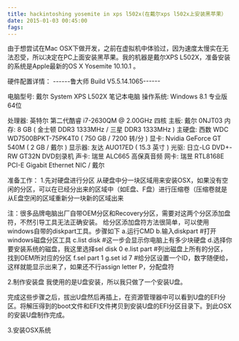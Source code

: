 ```yaml
---
title: hackintoshing yosemite in xps l502x(在戴尔xps l502x上安装黑苹果）
date: 2015-01-03 00:45:00
fags: 
---
```

<!--markdown-->由于想尝试在Mac OSX下做开发，之前在虚拟机中体验过，因为速度太慢实在无法忍受，所以决定在PC上面安装黑苹果。我的机器是戴尔XPS L502X，准备安装的系统是Apple最新的OS X Yosemite 10.10.1 。
硬件配置详情：
------鲁大师 Build V5.5.14.1065------

电脑型号: 戴尔 System XPS L502X 笔记本电脑
操作系统: Windows 8.1 专业版 64位

  处理器: 英特尔 第二代酷睿 i7-2630QM @ 2.00GHz 四核
    主板: 戴尔 0NJT03
    内存: 8 GB ( 金士顿 DDR3 1333MHz / 三星 DDR3 1333MHz )
  主硬盘: 西数 WDC WD7500BPKT-75PK4T0 ( 750 GB / 7200 转/分 )
    显卡: Nvidia GeForce GT 540M ( 2 GB / 戴尔 )
  显示器: 友达 AUO17ED ( 15.3 英寸 )
    光驱: 日立-LG DVD+-RW GT32N DVD刻录机
    声卡: 瑞昱 ALC665 高保真音频
    网卡: 瑞昱 RTL8168E PCI-E Gigabit Ethernet NIC / 戴尔

准备工作：
1.先对硬盘进行分区
从硬盘中分一块区域用来安装OSX，如果没有空闲的分区，可以在已经分出来的区域中（如E盘、F盘）进行压缩卷（压缩卷就是从E盘空闲的区域重新分一块新的区域出来

注：很多品牌电脑出厂自带OEM分区和Recovery分区，需要对这两个分区添加盘符，不然引导工具无法正确安装。
给分区添加盘符方法很简单，可以使用windows自带的diskpart工具。步骤如下
a.运行CMD
b.输入diskpart      #打开windows磁盘分区工具
c.list disk        #这一步会显示你电脑上有多少块硬盘
d.选择你要安装系统的磁盘，我这里选择sel disk 0
e.list part     #列出磁盘上所有的分区，找到OEM所对应的分区
f.sel part 1
g.set id 7   #给分区设置一个ID，数字随便给，这样就能显示出来了，如果还不行assign letter P，分配盘符

2.制作安装盘
我使用的是U盘安装，所以我只做了一个安装U盘。

完成这些步骤之后，拔出U盘然后再插上，在资源管理器中可以看到U盘的EFI分区。将解压得到的boot文件和EFI文件拷贝到安装U盘的EFI分区目录下。到此OSX的安装U盘制作完成。

3.安装OSX系统

